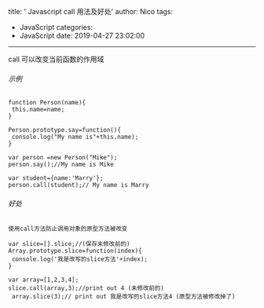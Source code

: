 title: ' Javascript call 用法及好处'
author: Nico
tags:
  - JavaScript
categories:
  - JavaScript
date: 2019-04-27 23:02:00
---
call 可以改变当前函数的作用域
    
   ###### 示例
   ```
   function Person(name){
   	this.name=name;
   }
   
   Person.prototype.say=function(){
   	console.log("My name is"+this.name);
   }
   
   var person =new Person("Mike");
   person.say();//My name is Mike
   
   var student={name:'Marry'};
   person.call(student);// My name is Marry
   
   ```
   ###### 好处
   
   	使用call方法防止调用对象的原型方法被改变
    
   ```
   var slice=[].slice;//(保存未修改前的)
   Array.prototype.slice=function(index){
   	console.log('我是改写的slice方法'+index);
   }
   
   var array=[1,2,3,4];
   slice.call(array,3);//print out 4 (未修改前的)
  	array.slice(3);// print out 我是改写的slice方法4 (原型方法被修改掉了)
   
   ```